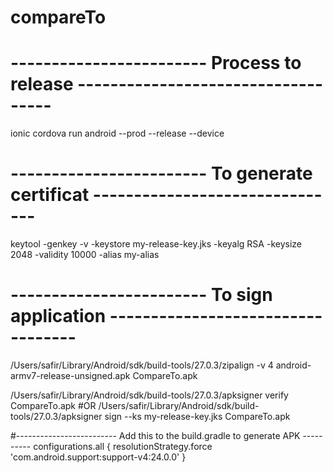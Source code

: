 # compareTo

# ------------------------ Process to release -----------------------------------
ionic cordova run android --prod --release --device


# ------------------------ To generate certificat -------------------------------
keytool -genkey -v -keystore my-release-key.jks -keyalg RSA -keysize 2048 -validity 10000 -alias my-alias


# ------------------------ To sign application ----------------------------------
/Users/safir/Library/Android/sdk/build-tools/27.0.3/zipalign  -v 4 android-armv7-release-unsigned.apk CompareTo.apk

/Users/safir/Library/Android/sdk/build-tools/27.0.3/apksigner verify CompareTo.apk 
#OR
/Users/safir/Library/Android/sdk/build-tools/27.0.3/apksigner  sign --ks my-release-key.jks CompareTo.apk 


#------------------------- Add this to the build.gradle to generate APK ----------
configurations.all {
  resolutionStrategy.force 'com.android.support:support-v4:24.0.0'
}
